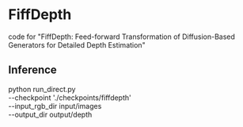 # FiffDepth
code for "FiffDepth: Feed-forward Transformation of Diffusion-Based Generators for Detailed Depth Estimation"

## Inference
python run_direct.py \
    --checkpoint './checkpoints/fiffdepth' \
    --input_rgb_dir input/images \
    --output_dir output/depth
